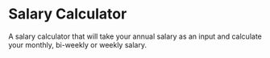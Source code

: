 # Salary Calculator
A salary calculator that will take your annual salary as an input and calculate your monthly, bi-weekly or weekly salary. 
